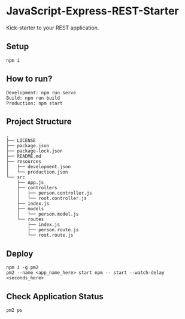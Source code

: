 # JavaScript-Express-REST-Starter
Kick-starter to your REST application.

## Setup
    npm i

## How to run?
    Development: npm run serve
    Build: npm run build
    Production: npm start

## Project Structure
    .
    ├── LICENSE
    ├── package.json
    ├── package-lock.json
    ├── README.md
    ├── resources
    │   ├── development.json
    │   └── production.json
    └── src
        ├── App.js
        ├── controllers
        │   ├── person.controller.js
        │   └── root.controller.js
        ├── index.js
        ├── models
        │   └── person.model.js
        └── routes
            ├── index.js
            ├── person.route.js
            └── root.route.js

## Deploy
    npm i -g pm2
    pm2 --name <app_name_here> start npm -- start --watch-delay <seconds_here>

## Check Application Status
    pm2 ps
